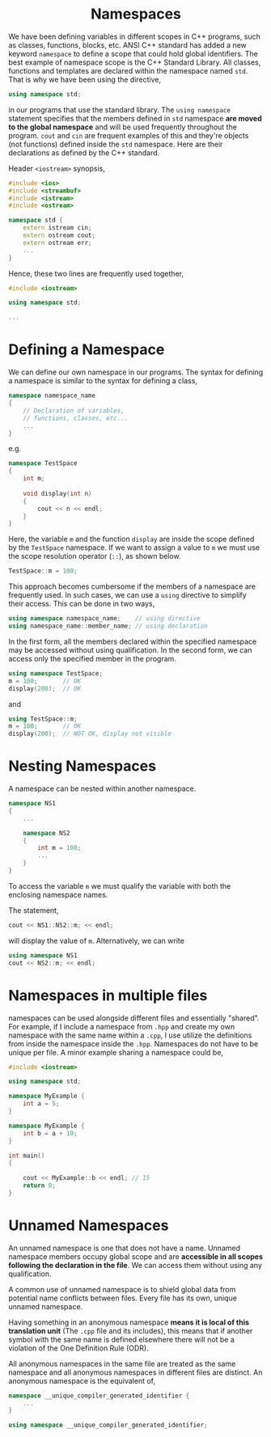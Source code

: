 <div align="center">
  <h1> Namespaces </h1>
</div>

We have been defining variables in different scopes in C++ programs, such as classes, functions, blocks, etc. ANSI C++ standard has added a new keyword `namespace` to define a scope that could hold global identifiers. The best example of namespace scope is the C++ Standard Library. All classes, functions and templates are declared within the namespace named `std`. That is why we have been using the directive,

```C++
using namespace std;
```

in our programs that use the standard library. The `using namespace` statement specifies that the members defined in `std` namespace **are moved to the global namespace** and will be used frequently throughout the program. `cout` and `cin` are frequent examples of this and they're objects (not functions) defined inside the `std` namespace. Here are their declarations as defined by the C++ standard.

Header `<iostream>` synopsis,

```C++
#include <ios>
#include <streambuf>
#include <istream>
#include <ostream>

namespace std {
    extern istream cin;
    extern ostream cout;
    extern ostream err;
    ...
}

```

Hence, these two lines are frequently used together,

```C++
#include <iostream>

using namespace std;

...
```


# Defining a Namespace

We can define our own namespace in our programs. The syntax for defining a namespace is similar to the syntax for defining a class,

```C++
namespace namespace_name
{
    // Declaration of variables,
    // functions, classes, etc...
    ...
}
```

e.g.

```C++
namespace TestSpace
{
    int m;
    
    void display(int n)
    {
        cout << n << endl;
    }
}
```

Here, the variable `m` and the function `display` are inside the scope defined by the `TestSpace` namespace. If we want to assign a value to `m` we must use the scope resolution operator (`::`), as shown below.

```C++
TestSpace::m = 100;
```

This approach becomes cumbersome if the members of a namespace are frequently used. In such cases, we can use a `using` directive to simplify their access. This can be done in two ways,

```C++
using namespace namespace_name;    // using directive
using namespace_name::member_name; // using declaration
```

In the first form, all the members declared within the specified namespace may be accessed without using qualification. In the second form, we can access only the specified member in the program.

```C++
using namespace TestSpace;
m = 100;       // OK
display(200);  // OK
```

and

```C++
using TestSpace::m;
m = 100;       // OK
display(200);  // NOT OK, display not visible
```

# Nesting Namespaces

A namespace can be nested within another namespace.

```C++
namespace NS1
{
    ...

    namespace NS2
    {
        int m = 100;
        ...
    }
}
```

To access the variable  `m` we must qualify the variable with both the enclosing namespace names.

The statement,

```C++
cout << NS1::NS2::m; << endl;
```

will display the value of `m`. Alternatively, we can write

```C++
using namespace NS1
cout << NS2::m; << endl;
```

# Namespaces in multiple files

namespaces can be used alongside different files and essentially "shared". For example, if I include a 
namespace from `.hpp` and create my own namespace with the same name within a `.cpp`, I use utilize
the definitions from inside the namespace inside the `.hpp`. Namespaces do not have to be unique per
file. A minor example sharing a namespace could be,

```C++
#include <iostream>

using namespace std;

namespace MyExample {
    int a = 5;
}

namespace MyExample {
    int b = a + 10;
}

int main()
{
    
    cout << MyExample::b << endl; // 15
    return 0;
}
```

# Unnamed Namespaces

An unnamed namespace is one that does not have a name. Unnamed namespace members occupy global scope and are **accessible in all scopes following the declaration in the file**. We can access them without using any qualification.

A common use of unnamed namespace is to shield global data from potential name conflicts between files. Every file has its own, unique unnamed namespace.

Having something in an anonymous namespace **means it is local of this translation unit** (The `.cpp` file and its includes), this means that if another symbol with the same name is defined elsewhere there will not be a violation of the One Definition Rule (ODR).

All anonymous namespaces in the same file are treated as the same namespace and all anonymous namespaces in different files are distinct. An anonymous namespace is the equivalent of,

```C++
namespace __unique_compiler_generated_identifier {
    ...
}

using namespace __unique_compiler_generated_identifier;
```

